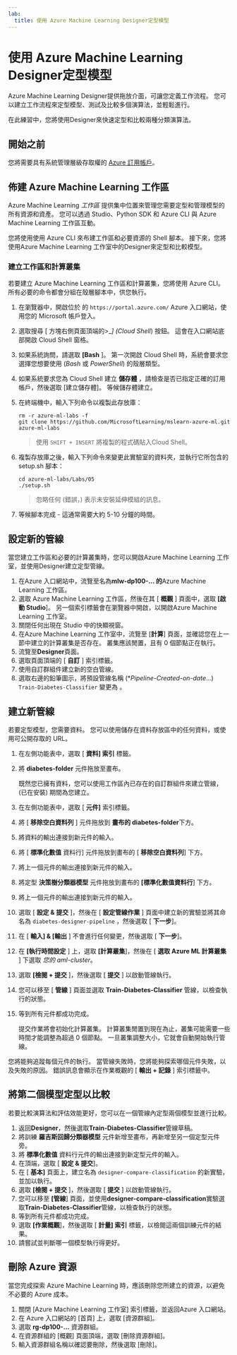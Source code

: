 ```yaml
---
lab:
  title: 使用 Azure Machine Learning Designer定型模型
---
```


# 使用 Azure Machine Learning Designer定型模型

Azure Machine Learning Designer提供拖放介面，可讓您定義工作流程。 您可以建立工作流程來定型模型、測試及比較多個演算法，並輕鬆進行。

在此練習中，您將使用Designer來快速定型和比較兩種分類演算法。

## 開始之前

您將需要具有系統管理層級存取權的 [Azure 訂用帳戶](https://azure.microsoft.com/free?azure-portal=true)。

## 佈建 Azure Machine Learning 工作區

Azure Machine Learning *工作區* 提供集中位置來管理您需要定型和管理模型的所有資源和資產。 您可以透過 Studio、Python SDK 和 Azure CLI 與 Azure Machine Learning 工作區互動。

您將使用使用 Azure CLI 來布建工作區和必要資源的 Shell 腳本。 接下來，您將使用Azure Machine Learning 工作室中的Designer來定型和比較模型。

### 建立工作區和計算叢集

若要建立 Azure Machine Learning 工作區和計算叢集，您將使用 Azure CLI。 所有必要的命令都會分組在殼層腳本中，供您執行。

1. 在瀏覽器中，開啟位於 的 `https://portal.azure.com/` Azure 入口網站，使用您的 Microsoft 帳戶登入。
1. 選取搜尋 \[ 方塊右側頁面頂端的>_*] (Cloud Shell*) 按鈕。 這會在入口網站底部開啟 Cloud Shell 窗格。
1. 如果系統詢問，請選取 **[Bash** ]。 第一次開啟 Cloud Shell 時，系統會要求您選擇您想要使用 (*Bash* 或 *PowerShell*) 的殼層類型。
1. 如果系統要求您為 Cloud Shell 建立 **儲存體** ，請檢查是否已指定正確的訂用帳戶，然後選取 [建立儲存體]。 等候儲存體建立。
1. 在終端機中，輸入下列命令以複製此存放庫：

    ```azurecli
    rm -r azure-ml-labs -f
    git clone https://github.com/MicrosoftLearning/mslearn-azure-ml.git azure-ml-labs
    ```

    > 使用 `SHIFT + INSERT` 將複製的程式碼貼入Cloud Shell。

1. 複製存放庫之後，輸入下列命令來變更此實驗室的資料夾，並執行它所包含的 setup.sh 腳本：

    ```azurecli
    cd azure-ml-labs/Labs/05
    ./setup.sh
    ```

    > 忽略任何 (錯誤，) 表示未安裝延伸模組的訊息。

1. 等候腳本完成 - 這通常需要大約 5-10 分鐘的時間。

## 設定新的管線

當您建立工作區和必要的計算叢集時，您可以開啟Azure Machine Learning 工作室，並使用Designer建立定型管線。

1. 在Azure 入口網站中，流覽至名為**mlw-dp100-... 的**Azure Machine Learning 工作區。
1. 選取 Azure Machine Learning 工作區，然後在其 [ **概觀** ] 頁面中，選取 **[啟動 Studio**]。 另一個索引標籤會在瀏覽器中開啟，以開啟Azure Machine Learning 工作室。
1. 關閉任何出現在 Studio 中的快顯視窗。
1. 在Azure Machine Learning 工作室中，流覽至 [**計算**] 頁面，並確認您在上一節中建立的計算叢集是否存在。 叢集應該閒置，且有 0 個節點正在執行。
1. 流覽至**Designer**頁面。
1. 選取頁面頂端的 [ **自訂** ] 索引標籤。
1. 使用自訂群組件建立新的空白管線。
1. 選取右邊的鉛筆圖示，將預設管線名稱 (**Pipeline-Created-on-date*...) `Train-Diabetes-Classifier` 變更為 。


## 建立新管線

若要定型模型，您需要資料。 您可以使用儲存在資料存放區中的任何資料，或使用可公開存取的 URL。

1. 在左側功能表中，選取 [ **資料] 索引** 標籤。
1. 將 **diabetes-folder** 元件拖放至畫布。

    既然您已擁有資料，您可以使用工作區內已存在的自訂群組件來建立管線， (已在安裝) 期間為您建立。

1. 在左側功能表中，選取 [ **元件]** 索引標籤。
1. 將 [ **移除空白資料列** ] 元件拖放到 **畫布的 diabetes-folder**下方。
1. 將資料的輸出連接到新元件的輸入。
1. 將 [ **標準化數值** 資料行] 元件拖放到畫布的 [ **移除空白資料列**] 下方。
1. 將上一個元件的輸出連接到新元件的輸入。
1. 將定型 **決策樹分類器模型** 元件拖放到畫布的 **[標準化數值資料行**] 下方。
1. 將上一個元件的輸出連接到新元件的輸入。
1. 選取 [ **設定 & 提交** ]，然後在 [ **設定管線作業** ] 頁面中建立新的實驗並將其命名為 `diabetes-designer-pipeline` ，然後選取 [ **下一步**]。
1. 在 [ **輸入] & [輸出** ] 不會進行任何變更，然後選取 [ **下一步**]。
1. 在 **[執行時間設定** ] 上，選取 **[計算叢集**]，然後在 [ **選取 Azure ML 計算叢集** ] 下選取 *您的 aml-cluster*。
1. 選取 **[檢閱 + 提交** ]，然後選取 [ **提交** ] 以啟動管線執行。
1. 您可以移至 [ **管線** ] 頁面並選取 **Train-Diabetes-Classifier** 管線，以檢查執行的狀態。
1. 等到所有元件都成功完成。

    提交作業將會初始化計算叢集。 計算叢集閒置到現在為止，叢集可能需要一些時間才能調整為超過 0 個節點。 一旦叢集調整大小，它就會自動開始執行管線。

您將能夠追蹤每個元件的執行。 當管線失敗時，您將能夠探索哪個元件失敗，以及失敗的原因。 錯誤訊息會顯示在作業概觀的 [ **輸出 + 記錄** ] 索引標籤中。

## 將第二個模型定型以比較

若要比較演算法和評估效能更好，您可以在一個管線內定型兩個模型並進行比較。

1. 返回**Designer**，然後選取**Train-Diabetes-Classifier**管線草稿。
1. 將訓練 **羅吉斯回歸分類器模型** 元件新增至畫布，再新增至另一個定型元件旁。
1. 將 **標準化數值** 資料行元件的輸出連接到新定型元件的輸入。
1. 在頂端，選取 [ **設定 & 提交**]。
1. 在 [ **基本]** 頁面上，建立名為 `designer-compare-classification` 的新實驗，並加以執行。
1. 選取 **[檢閱 + 提交** ]，然後選取 [ **提交** ] 以啟動管線執行。
1. 您可以移至 **[管線**] 頁面，並使用**designer-compare-classification**實驗選取**Train-Diabetes-Classifier**管線，以檢查執行的狀態。
1. 等到所有元件都成功完成。  
1. 選取 **[作業概觀**]，然後選取 [ **計量] 索引** 標籤，以檢閱這兩個訓練元件的結果。
1. 請嘗試並判斷哪一個模型執行得更好。

## 刪除 Azure 資源

當您完成探索 Azure Machine Learning 時，應該刪除您所建立的資源，以避免不必要的 Azure 成本。

1. 關閉 [Azure Machine Learning 工作室] 索引標籤，並返回Azure 入口網站。
1. 在 Azure 入口網站的 [首頁] 上，選取 [資源群組]。
1. 選取 **rg-dp100-...** 資源群組。
1. 在資源群組的 [概觀] 頁面頂端，選取 [刪除資源群組]。
1. 輸入資源群組名稱以確認要刪除，然後選取 [刪除]。
